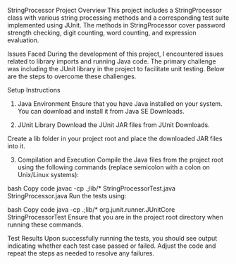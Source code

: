 StringProcessor Project
Overview
This project includes a StringProcessor class with various string processing methods and a corresponding test suite implemented using JUnit. The methods in StringProcessor cover password strength checking, digit counting, word counting, and expression evaluation.

Issues Faced
During the development of this project, I encountered issues related to library imports and running Java code. The primary challenge was including the JUnit library in the project to facilitate unit testing. Below are the steps to overcome these challenges.

Setup Instructions
1. Java Environment
Ensure that you have Java installed on your system. You can download and install it from Java SE Downloads.

2. JUnit Library
Download the JUnit JAR files from JUnit Downloads.

Create a lib folder in your project root and place the downloaded JAR files into it.

3. Compilation and Execution
Compile the Java files from the project root using the following commands (replace semicolon with a colon on Unix/Linux systems):

bash
Copy code
javac -cp .;lib/* StringProcessorTest.java StringProcessor.java
Run the tests using:

bash
Copy code
java -cp .;lib/* org.junit.runner.JUnitCore StringProcessorTest
Ensure that you are in the project root directory when running these commands.

Test Results
Upon successfully running the tests, you should see output indicating whether each test case passed or failed. Adjust the code and repeat the steps as needed to resolve any failures.
